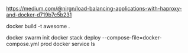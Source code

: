 https://medium.com/@nirgn/load-balancing-applications-with-haproxy-and-docker-d719b7c5b231

docker build -t awesome .

docker swarm init
docker stack deploy --compose-file=docker-compose.yml prod
docker service ls